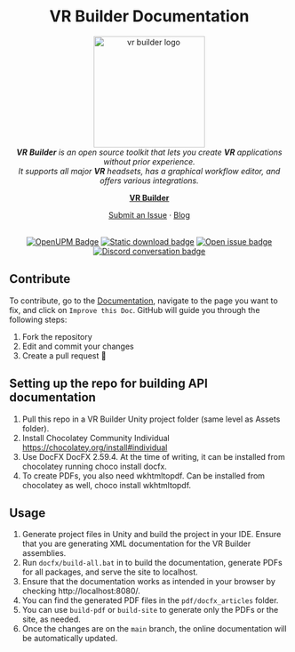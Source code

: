 <h1 align="center">VR Builder Documentation</h1>

<p align="center">
    <img src="https://github.com/user-attachments/assets/c8d8ae7e-8369-4d00-9ab1-16159dd1bd6c" alt="vr builder logo" height="200px"/>
    <br>
    <em><span><b>VR</b> <b>Builder</b> is an open source toolkit that lets you create <b>VR</b> applications without prior experience.
    <br>
    It supports all major <b>VR</b> headsets, has a graphical workflow editor, and offers various integrations.</span></em>
    <br>
</p>

<p align="center">
    <a href="https://www.mindport.co/vr-builder"><strong>VR Builder</strong></a>
    <br>
</p>

<p align="center">
    <a href="https://github.com/MindPort-GmbH/VR-Builder-Documentation/issues?q=">Submit an Issue</a>
    ·
    <a href="https://www.mindport.co/blog">Blog</a>
    <br>
    <br>
</p>

<p align="center">
    <a href="https://openupm.com/packages/co.mindport.vrbuilder.core/" title="Download VR Builder over GitHub OpenUPM" target="_blank"><img alt="OpenUPM Badge" src="https://img.shields.io/npm/v/co.mindport.vrbuilder.core?label=openupm&amp;registry_uri=https://package.openupm.com"/></a>
    <a href="https://github.com/MindPort-GmbH/VR-Builder/releases" title="Download VR Builder over GitHub" target="_blank"><img alt="Static download badge" src="https://img.shields.io/github/downloads/MindPort-GmbH/VR-Builder/total.svg"></a>
    <a href="https://github.com/MindPort-GmbH/VR-Builder-Documentation/issues?q=is%3Aopen" title="Show issues for VR Builder Documentation" target="_blank"><img alt="Open issue badge" src="https://img.shields.io/github/issues/MindPort-GmbH/VR-Builder-Documentation"></a>
    <a href="https://discord.com/invite/aUdwRRPgrK" title="Join the community of VR Builder" target="_blank"><img alt="Discord conversation badge" src="https://img.shields.io/discord/861482616539578378"></a>
</p>

## Contribute

To contribute, go to the [Documentation](https://mindport-gmbh.github.io/VR-Builder-Documentation/articles/core/introduction.html), navigate to the page you want to fix, and click on `Improve this Doc`. GitHub will guide you through the following steps:

1. Fork the repository  
2. Edit and commit your changes  
3. Create a pull request 🎉

## Setting up the repo for building API documentation

1. Pull this repo in a VR Builder Unity project folder (same level as Assets folder).
2. Install Chocolatey Community Individual https://chocolatey.org/install#individual
3. Use DocFX DocFX 2.59.4. At the time of writing, it can be installed from chocolatey running choco install docfx.
4. To create PDFs, you also need wkhtmltopdf. Can be installed from chocolatey as well, choco install wkhtmltopdf.

## Usage

1. Generate project files in Unity and build the project in your IDE. Ensure that you are generating XML documentation for the VR Builder assemblies.
2. Run `docfx/build-all.bat` in to build the documentation, generate PDFs for all packages, and serve the site to localhost.
3. Ensure that the documentation works as intended in your browser by checking http://localhost:8080/.
4. You can find the generated PDF files in the `pdf/docfx_articles` folder.
5. You can use `build-pdf` or `build-site` to generate only the PDFs or the site, as needed.
6. Once the changes are on the `main` branch, the online documentation will be automatically updated.
